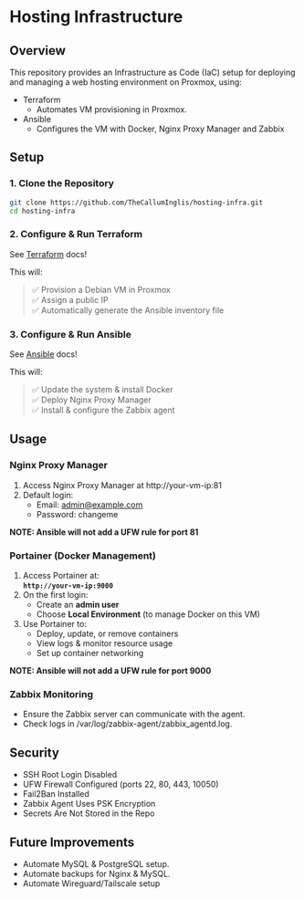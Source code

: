 # Hosting Infrastructure

## Overview

This repository provides an Infrastructure as Code (IaC) setup for deploying and managing a web hosting environment on Proxmox, using: 
- Terraform
    - Automates VM provisioning in Proxmox.
- Ansible
    - Configures the VM with Docker, Nginx Proxy Manager and Zabbix

## Setup
### 1. Clone the Repository
```bash
git clone https://github.com/TheCallumInglis/hosting-infra.git
cd hosting-infra
```

### 2. Configure & Run Terraform
See [Terraform](./terraform/) docs!

This will:  
> ✅ Provision a Debian VM in Proxmox  
> ✅ Assign a public IP  
> ✅ Automatically generate the Ansible inventory file  

### 3. Configure & Run Ansible
See [Ansible](./ansible/) docs!

This will:  
> ✅ Update the system & install Docker  
> ✅ Deploy Nginx Proxy Manager  
> ✅ Install & configure the Zabbix agent  

## Usage
### Nginx Proxy Manager
1. Access Nginx Proxy Manager at http://your-vm-ip:81
2. Default login:
    - Email: admin@example.com
    - Password: changeme

**NOTE: Ansible will not add a UFW rule for port 81**

### **Portainer (Docker Management)**
1. Access Portainer at:  
   **`http://your-vm-ip:9000`**
2. On the first login:
   - Create an **admin user**
   - Choose **Local Environment** (to manage Docker on this VM)
3. Use Portainer to:
   - Deploy, update, or remove containers
   - View logs & monitor resource usage
   - Set up container networking

**NOTE: Ansible will not add a UFW rule for port 9000**

### Zabbix Monitoring
- Ensure the Zabbix server can communicate with the agent.
- Check logs in /var/log/zabbix-agent/zabbix_agentd.log.

## Security
 - SSH Root Login Disabled
 - UFW Firewall Configured (ports 22, 80, 443, 10050)
- Fail2Ban Installed
- Zabbix Agent Uses PSK Encryption
- Secrets Are Not Stored in the Repo

## Future Improvements
- Automate MySQL & PostgreSQL setup.
- Automate backups for Nginx & MySQL.
- Automate Wireguard/Tailscale setup